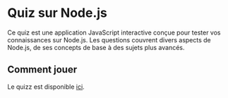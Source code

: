 # Quiz sur Node.js

Ce quiz est une application JavaScript interactive conçue pour tester vos connaissances sur Node.js. Les questions couvrent divers aspects de Node.js, de ses concepts de base à des sujets plus avancés.

## Comment jouer

Le quizz est disponible [ici](https://elmirge7.github.io/QuizzAppJavascript/index.html). 
